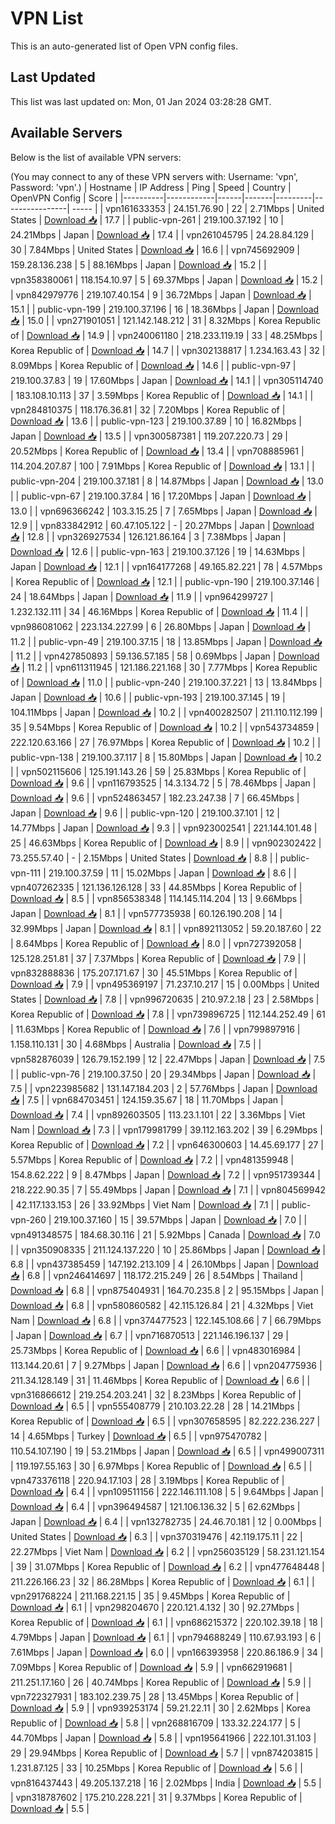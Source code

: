 # VPN List

This is an auto-generated list of Open VPN config files.

## Last Updated

This list was last updated on: Mon, 01 Jan 2024 03:28:28 GMT.

## Available Servers

Below is the list of available VPN servers:

(You may connect to any of these VPN servers with: Username: 'vpn', Password: 'vpn'.)
| Hostname | IP Address | Ping | Speed | Country | OpenVPN Config | Score |
|----------|------------|------|-------|---------|----------------| ----- |
| vpn161633353 | 24.151.76.90 | 22 | 2.71Mbps | United States | [Download 📥](./configs/server_0_US.ovpn) | 17.7 |
| public-vpn-261 | 219.100.37.192 | 10 | 24.21Mbps | Japan | [Download 📥](./configs/server_1_JP.ovpn) | 17.4 |
| vpn261045795 | 24.28.84.129 | 30 | 7.84Mbps | United States | [Download 📥](./configs/server_2_US.ovpn) | 16.6 |
| vpn745692909 | 159.28.136.238 | 5 | 88.16Mbps | Japan | [Download 📥](./configs/server_3_JP.ovpn) | 15.2 |
| vpn358380061 | 118.154.10.97 | 5 | 69.37Mbps | Japan | [Download 📥](./configs/server_4_JP.ovpn) | 15.2 |
| vpn842979776 | 219.107.40.154 | 9 | 36.72Mbps | Japan | [Download 📥](./configs/server_5_JP.ovpn) | 15.1 |
| public-vpn-199 | 219.100.37.196 | 16 | 18.36Mbps | Japan | [Download 📥](./configs/server_6_JP.ovpn) | 15.0 |
| vpn271901051 | 121.142.148.212 | 31 | 8.32Mbps | Korea Republic of | [Download 📥](./configs/server_7_KR.ovpn) | 14.9 |
| vpn240061180 | 218.233.119.19 | 33 | 48.25Mbps | Korea Republic of | [Download 📥](./configs/server_8_KR.ovpn) | 14.7 |
| vpn302138817 | 1.234.163.43 | 32 | 8.09Mbps | Korea Republic of | [Download 📥](./configs/server_9_KR.ovpn) | 14.6 |
| public-vpn-97 | 219.100.37.83 | 19 | 17.60Mbps | Japan | [Download 📥](./configs/server_10_JP.ovpn) | 14.1 |
| vpn305114740 | 183.108.10.113 | 37 | 3.59Mbps | Korea Republic of | [Download 📥](./configs/server_11_KR.ovpn) | 14.1 |
| vpn284810375 | 118.176.36.81 | 32 | 7.20Mbps | Korea Republic of | [Download 📥](./configs/server_12_KR.ovpn) | 13.6 |
| public-vpn-123 | 219.100.37.89 | 10 | 16.82Mbps | Japan | [Download 📥](./configs/server_13_JP.ovpn) | 13.5 |
| vpn300587381 | 119.207.220.73 | 29 | 20.52Mbps | Korea Republic of | [Download 📥](./configs/server_14_KR.ovpn) | 13.4 |
| vpn708885961 | 114.204.207.87 | 100 | 7.91Mbps | Korea Republic of | [Download 📥](./configs/server_15_KR.ovpn) | 13.1 |
| public-vpn-204 | 219.100.37.181 | 8 | 14.87Mbps | Japan | [Download 📥](./configs/server_16_JP.ovpn) | 13.0 |
| public-vpn-67 | 219.100.37.84 | 16 | 17.20Mbps | Japan | [Download 📥](./configs/server_17_JP.ovpn) | 13.0 |
| vpn696366242 | 103.3.15.25 | 7 | 7.65Mbps | Japan | [Download 📥](./configs/server_18_JP.ovpn) | 12.9 |
| vpn833842912 | 60.47.105.122 | - | 20.27Mbps | Japan | [Download 📥](./configs/server_19_JP.ovpn) | 12.8 |
| vpn326927534 | 126.121.86.164 | 3 | 7.38Mbps | Japan | [Download 📥](./configs/server_20_JP.ovpn) | 12.6 |
| public-vpn-163 | 219.100.37.126 | 19 | 14.63Mbps | Japan | [Download 📥](./configs/server_21_JP.ovpn) | 12.1 |
| vpn164177268 | 49.165.82.221 | 78 | 4.57Mbps | Korea Republic of | [Download 📥](./configs/server_22_KR.ovpn) | 12.1 |
| public-vpn-190 | 219.100.37.146 | 24 | 18.64Mbps | Japan | [Download 📥](./configs/server_23_JP.ovpn) | 11.9 |
| vpn964299727 | 1.232.132.111 | 34 | 46.16Mbps | Korea Republic of | [Download 📥](./configs/server_24_KR.ovpn) | 11.4 |
| vpn986081062 | 223.134.227.99 | 6 | 26.80Mbps | Japan | [Download 📥](./configs/server_25_JP.ovpn) | 11.2 |
| public-vpn-49 | 219.100.37.15 | 18 | 13.85Mbps | Japan | [Download 📥](./configs/server_26_JP.ovpn) | 11.2 |
| vpn427850893 | 59.136.57.185 | 58 | 0.69Mbps | Japan | [Download 📥](./configs/server_27_JP.ovpn) | 11.2 |
| vpn611311945 | 121.186.221.168 | 30 | 7.77Mbps | Korea Republic of | [Download 📥](./configs/server_28_KR.ovpn) | 11.0 |
| public-vpn-240 | 219.100.37.221 | 13 | 13.84Mbps | Japan | [Download 📥](./configs/server_29_JP.ovpn) | 10.6 |
| public-vpn-193 | 219.100.37.145 | 19 | 104.11Mbps | Japan | [Download 📥](./configs/server_30_JP.ovpn) | 10.2 |
| vpn400282507 | 211.110.112.199 | 35 | 9.54Mbps | Korea Republic of | [Download 📥](./configs/server_31_KR.ovpn) | 10.2 |
| vpn543734859 | 222.120.63.166 | 27 | 76.97Mbps | Korea Republic of | [Download 📥](./configs/server_32_KR.ovpn) | 10.2 |
| public-vpn-138 | 219.100.37.117 | 8 | 15.80Mbps | Japan | [Download 📥](./configs/server_33_JP.ovpn) | 10.2 |
| vpn502115606 | 125.191.143.26 | 59 | 25.83Mbps | Korea Republic of | [Download 📥](./configs/server_34_KR.ovpn) | 9.6 |
| vpn116793525 | 14.3.134.72 | 5 | 78.46Mbps | Japan | [Download 📥](./configs/server_35_JP.ovpn) | 9.6 |
| vpn524863457 | 182.23.247.38 | 7 | 66.45Mbps | Japan | [Download 📥](./configs/server_36_JP.ovpn) | 9.6 |
| public-vpn-120 | 219.100.37.101 | 12 | 14.77Mbps | Japan | [Download 📥](./configs/server_37_JP.ovpn) | 9.3 |
| vpn923002541 | 221.144.101.48 | 25 | 46.63Mbps | Korea Republic of | [Download 📥](./configs/server_38_KR.ovpn) | 8.9 |
| vpn902302422 | 73.255.57.40 | - | 2.15Mbps | United States | [Download 📥](./configs/server_39_US.ovpn) | 8.8 |
| public-vpn-111 | 219.100.37.59 | 11 | 15.02Mbps | Japan | [Download 📥](./configs/server_40_JP.ovpn) | 8.6 |
| vpn407262335 | 121.136.126.128 | 33 | 44.85Mbps | Korea Republic of | [Download 📥](./configs/server_41_KR.ovpn) | 8.5 |
| vpn856538348 | 114.145.114.204 | 13 | 9.66Mbps | Japan | [Download 📥](./configs/server_42_JP.ovpn) | 8.1 |
| vpn577735938 | 60.126.190.208 | 14 | 32.99Mbps | Japan | [Download 📥](./configs/server_43_JP.ovpn) | 8.1 |
| vpn892113052 | 59.20.187.60 | 22 | 8.64Mbps | Korea Republic of | [Download 📥](./configs/server_44_KR.ovpn) | 8.0 |
| vpn727392058 | 125.128.251.81 | 37 | 7.37Mbps | Korea Republic of | [Download 📥](./configs/server_45_KR.ovpn) | 7.9 |
| vpn832888836 | 175.207.171.67 | 30 | 45.51Mbps | Korea Republic of | [Download 📥](./configs/server_46_KR.ovpn) | 7.9 |
| vpn495369197 | 71.237.10.217 | 15 | 0.00Mbps | United States | [Download 📥](./configs/server_47_US.ovpn) | 7.8 |
| vpn996720635 | 210.97.2.18 | 23 | 2.58Mbps | Korea Republic of | [Download 📥](./configs/server_48_KR.ovpn) | 7.8 |
| vpn739896725 | 112.144.252.49 | 61 | 11.63Mbps | Korea Republic of | [Download 📥](./configs/server_49_KR.ovpn) | 7.6 |
| vpn799897916 | 1.158.110.131 | 30 | 4.68Mbps | Australia | [Download 📥](./configs/server_50_AU.ovpn) | 7.5 |
| vpn582876039 | 126.79.152.199 | 12 | 22.47Mbps | Japan | [Download 📥](./configs/server_51_JP.ovpn) | 7.5 |
| public-vpn-76 | 219.100.37.50 | 20 | 29.34Mbps | Japan | [Download 📥](./configs/server_52_JP.ovpn) | 7.5 |
| vpn223985682 | 131.147.184.203 | 2 | 57.76Mbps | Japan | [Download 📥](./configs/server_53_JP.ovpn) | 7.5 |
| vpn684703451 | 124.159.35.67 | 18 | 11.70Mbps | Japan | [Download 📥](./configs/server_54_JP.ovpn) | 7.4 |
| vpn892603505 | 113.23.1.101 | 22 | 3.36Mbps | Viet Nam | [Download 📥](./configs/server_55_VN.ovpn) | 7.3 |
| vpn179981799 | 39.112.163.202 | 39 | 6.29Mbps | Korea Republic of | [Download 📥](./configs/server_56_KR.ovpn) | 7.2 |
| vpn646300603 | 14.45.69.177 | 27 | 5.57Mbps | Korea Republic of | [Download 📥](./configs/server_57_KR.ovpn) | 7.2 |
| vpn481359948 | 154.8.62.222 | 9 | 8.47Mbps | Japan | [Download 📥](./configs/server_58_JP.ovpn) | 7.2 |
| vpn951739344 | 218.222.90.35 | 7 | 55.49Mbps | Japan | [Download 📥](./configs/server_59_JP.ovpn) | 7.1 |
| vpn804569942 | 42.117.133.153 | 26 | 33.92Mbps | Viet Nam | [Download 📥](./configs/server_60_VN.ovpn) | 7.1 |
| public-vpn-260 | 219.100.37.160 | 15 | 39.57Mbps | Japan | [Download 📥](./configs/server_61_JP.ovpn) | 7.0 |
| vpn491348575 | 184.68.30.116 | 21 | 5.92Mbps | Canada | [Download 📥](./configs/server_62_CA.ovpn) | 7.0 |
| vpn350908335 | 211.124.137.220 | 10 | 25.86Mbps | Japan | [Download 📥](./configs/server_63_JP.ovpn) | 6.8 |
| vpn437385459 | 147.192.213.109 | 4 | 26.10Mbps | Japan | [Download 📥](./configs/server_64_JP.ovpn) | 6.8 |
| vpn246414697 | 118.172.215.249 | 26 | 8.54Mbps | Thailand | [Download 📥](./configs/server_65_TH.ovpn) | 6.8 |
| vpn875404931 | 164.70.235.8 | 2 | 95.15Mbps | Japan | [Download 📥](./configs/server_66_JP.ovpn) | 6.8 |
| vpn580860582 | 42.115.126.84 | 21 | 4.32Mbps | Viet Nam | [Download 📥](./configs/server_67_VN.ovpn) | 6.8 |
| vpn374477523 | 122.145.108.66 | 7 | 66.79Mbps | Japan | [Download 📥](./configs/server_68_JP.ovpn) | 6.7 |
| vpn716870513 | 221.146.196.137 | 29 | 25.73Mbps | Korea Republic of | [Download 📥](./configs/server_69_KR.ovpn) | 6.6 |
| vpn483016984 | 113.144.20.61 | 7 | 9.27Mbps | Japan | [Download 📥](./configs/server_70_JP.ovpn) | 6.6 |
| vpn204775936 | 211.34.128.149 | 31 | 11.46Mbps | Korea Republic of | [Download 📥](./configs/server_71_KR.ovpn) | 6.6 |
| vpn316866612 | 219.254.203.241 | 32 | 8.23Mbps | Korea Republic of | [Download 📥](./configs/server_72_KR.ovpn) | 6.5 |
| vpn555408779 | 210.103.22.28 | 28 | 14.21Mbps | Korea Republic of | [Download 📥](./configs/server_73_KR.ovpn) | 6.5 |
| vpn307658595 | 82.222.236.227 | 14 | 4.65Mbps | Turkey | [Download 📥](./configs/server_74_TR.ovpn) | 6.5 |
| vpn975470782 | 110.54.107.190 | 19 | 53.21Mbps | Japan | [Download 📥](./configs/server_75_JP.ovpn) | 6.5 |
| vpn499007311 | 119.197.55.163 | 30 | 6.97Mbps | Korea Republic of | [Download 📥](./configs/server_76_KR.ovpn) | 6.5 |
| vpn473376118 | 220.94.17.103 | 28 | 3.19Mbps | Korea Republic of | [Download 📥](./configs/server_77_KR.ovpn) | 6.4 |
| vpn109511156 | 222.146.111.108 | 5 | 9.64Mbps | Japan | [Download 📥](./configs/server_78_JP.ovpn) | 6.4 |
| vpn396494587 | 121.106.136.32 | 5 | 62.62Mbps | Japan | [Download 📥](./configs/server_79_JP.ovpn) | 6.4 |
| vpn132782735 | 24.46.70.181 | 12 | 0.00Mbps | United States | [Download 📥](./configs/server_80_US.ovpn) | 6.3 |
| vpn370319476 | 42.119.175.11 | 22 | 22.27Mbps | Viet Nam | [Download 📥](./configs/server_81_VN.ovpn) | 6.2 |
| vpn256035129 | 58.231.121.154 | 39 | 31.07Mbps | Korea Republic of | [Download 📥](./configs/server_82_KR.ovpn) | 6.2 |
| vpn477648448 | 211.226.166.23 | 32 | 86.28Mbps | Korea Republic of | [Download 📥](./configs/server_83_KR.ovpn) | 6.1 |
| vpn291768224 | 211.168.221.15 | 35 | 9.45Mbps | Korea Republic of | [Download 📥](./configs/server_84_KR.ovpn) | 6.1 |
| vpn298204670 | 220.121.4.132 | 30 | 92.27Mbps | Korea Republic of | [Download 📥](./configs/server_85_KR.ovpn) | 6.1 |
| vpn686215372 | 220.102.39.18 | 18 | 4.79Mbps | Japan | [Download 📥](./configs/server_86_JP.ovpn) | 6.1 |
| vpn794688249 | 110.67.93.193 | 6 | 7.61Mbps | Japan | [Download 📥](./configs/server_87_JP.ovpn) | 6.0 |
| vpn166393958 | 220.86.186.9 | 34 | 7.09Mbps | Korea Republic of | [Download 📥](./configs/server_88_KR.ovpn) | 5.9 |
| vpn662919681 | 211.251.17.160 | 26 | 40.74Mbps | Korea Republic of | [Download 📥](./configs/server_89_KR.ovpn) | 5.9 |
| vpn722327931 | 183.102.239.75 | 28 | 13.45Mbps | Korea Republic of | [Download 📥](./configs/server_90_KR.ovpn) | 5.9 |
| vpn939253174 | 59.21.22.11 | 30 | 2.62Mbps | Korea Republic of | [Download 📥](./configs/server_91_KR.ovpn) | 5.8 |
| vpn268816709 | 133.32.224.177 | 5 | 44.70Mbps | Japan | [Download 📥](./configs/server_92_JP.ovpn) | 5.8 |
| vpn195641966 | 222.101.31.103 | 29 | 29.94Mbps | Korea Republic of | [Download 📥](./configs/server_93_KR.ovpn) | 5.7 |
| vpn874203815 | 1.231.87.125 | 33 | 10.25Mbps | Korea Republic of | [Download 📥](./configs/server_94_KR.ovpn) | 5.6 |
| vpn816437443 | 49.205.137.218 | 16 | 2.02Mbps | India | [Download 📥](./configs/server_95_IN.ovpn) | 5.5 |
| vpn318787602 | 175.210.228.221 | 31 | 9.37Mbps | Korea Republic of | [Download 📥](./configs/server_96_KR.ovpn) | 5.5 |

